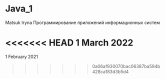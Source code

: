 # Java_1
Matsuk Iryna
Программирование приложений информационных систем

<<<<<<< HEAD
1 March 2022
=======
1 February 2021
>>>>>>> 0a06af930070bac06387ba594b428ca183d3b5d4
